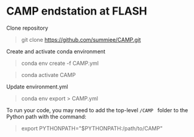 # CAMP endstation at FLASH

Clone repository
> git clone https://github.com/summiee/CAMP.git

Create and activate conda environment
> conda env create -f CAMP.yml

> conda activate CAMP

Update environment.yml
> conda env export > CAMP.yml

To run your code, you may need to add the top-level `/CAMP ` folder to the Python path with the command:
> export PYTHONPATH="$PYTHONPATH:/path/to/CAMP"
